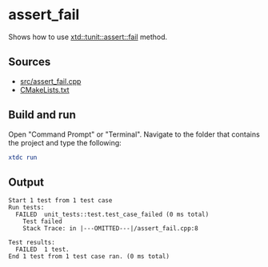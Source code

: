 # assert_fail

Shows how to use [xtd::tunit::assert::fail](https://gammasoft71.github.io/xtd/reference_guides/latest/classxtd_1_1tunit_1_1base__assert.html#ae46df4f9f34fc04ba8aa1447dd023dd1) method.

## Sources

* [src/assert_fail.cpp](src/assert_fail.cpp)
* [CMakeLists.txt](CMakeLists.txt)

## Build and run

Open "Command Prompt" or "Terminal". Navigate to the folder that contains the project and type the following:

```cmake
xtdc run
```

## Output

```
Start 1 test from 1 test case
Run tests:
  FAILED  unit_tests::test.test_case_failed (0 ms total)
    Test failed
    Stack Trace: in |---OMITTED---|/assert_fail.cpp:8

Test results:
  FAILED  1 test.
End 1 test from 1 test case ran. (0 ms total)
```
